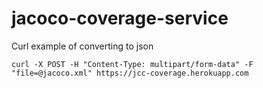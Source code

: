 # jacoco-coverage-service

Curl example of converting to json

```
curl -X POST -H "Content-Type: multipart/form-data" -F "file=@jacoco.xml" https://jcc-coverage.herokuapp.com
```
